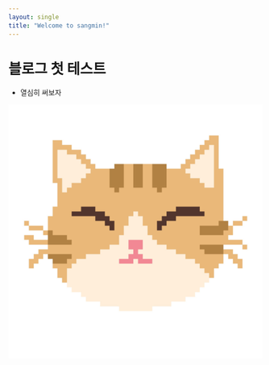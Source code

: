 ```yaml
---
layout: single
title: "Welcome to sangmin!"
---
```


# 블로그 첫 테스트

- 열심히 써보자

<img src="../images/img.jpg" alt="고양이">
